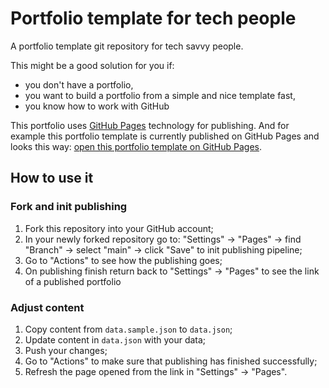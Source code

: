 # Portfolio template for tech people
A portfolio template git repository for tech savvy people.

This might be a good solution for you if:
* you don't have a portfolio, 
* you want to build a portfolio from a simple and nice template fast,
* you know how to work with GitHub

This portfolio uses [GitHub Pages](https://pages.github.com) technology for publishing. And for example this portfolio template is currently published on GitHub Pages and looks this way: [open this portfolio template on GitHub Pages](https://alexeyhimself.github.io/portfolio_template).

## How to use it
### Fork and init publishing
1. Fork this repository into your GitHub account;
1. In your newly forked repository go to: "Settings" -> "Pages" -> find "Branch" -> select "main" -> click "Save" to init publishing pipeline;
1. Go to "Actions" to see how the publishing goes;
1. On publishing finish return back to "Settings" -> "Pages" to see the link of a published portfolio

### Adjust content
1. Copy content from `data.sample.json` to `data.json`;
1. Update content in `data.json` with your data;
1. Push your changes;
1. Go to "Actions" to make sure that publishing has finished successfully;
1. Refresh the page opened from the link in "Settings" -> "Pages".
